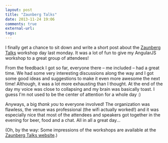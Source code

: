 ```yaml
---
layout: post
title: "Zaunberg Talks"
date: 2013-11-24 19:06
comments: true
external-url: 
tags: 
---
```


I finally get a chance to sit down and write a short post about the
[Zaunberg Talks](http://zaunberg-talks.de/berlin2013/) workshop day last
monday. It was a lot of fun
to give my AngularJS workshop to a great group of attendees!

 From
the feedback I got so far, everyone there – me included – had a great time.
We had some very interesting discussions along the way and I got some
good ideas and suggestions to make it even more awesome the next time! Although, it was a lot more exhausting than I thought. At the end of the
day my voice was close to collapsing and my brain was basically toast. I
guess I'm not used to be the center of attention for a whole day :)

Anyways, a big _thank you_ to everyone involved! The organization was
flawless, the venue was professional (the wifi actually worked!) and it
was especially nice that most of the attendees and speakers got together in
the evening for beer, food and a chat. All in all a great day...

(Oh, by the way: Some impressions of the workshops are available at the [Zaunberg Talks
website](http://zaunberg-talks.de/berlin2013/impressions).)
